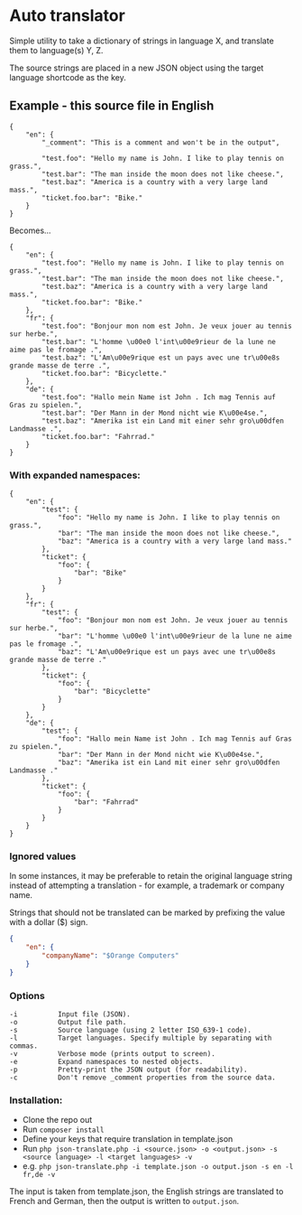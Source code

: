 # Auto translator

Simple utility to take a dictionary of strings in language X, and translate them to language(s) Y, Z.

The source strings are placed in a new JSON object using the target language shortcode as the key.

## Example - this source file in English

```
{
    "en": {
        "_comment": "This is a comment and won't be in the output",
        
        "test.foo": "Hello my name is John. I like to play tennis on grass.",
        "test.bar": "The man inside the moon does not like cheese.",
        "test.baz": "America is a country with a very large land mass.",
        "ticket.foo.bar": "Bike."
    }
}
```

Becomes...

```
{
    "en": {
        "test.foo": "Hello my name is John. I like to play tennis on grass.",
        "test.bar": "The man inside the moon does not like cheese.",
        "test.baz": "America is a country with a very large land mass.",
        "ticket.foo.bar": "Bike."
    },
    "fr": {
        "test.foo": "Bonjour mon nom est John. Je veux jouer au tennis sur herbe.",
        "test.bar": "L'homme \u00e0 l'int\u00e9rieur de la lune ne aime pas le fromage .",
        "test.baz": "L'Am\u00e9rique est un pays avec une tr\u00e8s grande masse de terre .",
        "ticket.foo.bar": "Bicyclette."
    },
    "de": {
        "test.foo": "Hallo mein Name ist John . Ich mag Tennis auf Gras zu spielen.",
        "test.bar": "Der Mann in der Mond nicht wie K\u00e4se.",
        "test.baz": "Amerika ist ein Land mit einer sehr gro\u00dfen Landmasse .",
        "ticket.foo.bar": "Fahrrad."
    }
}
```

### With expanded namespaces:

```
{
    "en": {
        "test": {
            "foo": "Hello my name is John. I like to play tennis on grass.",
            "bar": "The man inside the moon does not like cheese.",
            "baz": "America is a country with a very large land mass."
        },
        "ticket": {
            "foo": {
                "bar": "Bike"
            }
        }
    },
    "fr": {
        "test": {
            "foo": "Bonjour mon nom est John. Je veux jouer au tennis sur herbe.",
            "bar": "L'homme \u00e0 l'int\u00e9rieur de la lune ne aime pas le fromage .",
            "baz": "L'Am\u00e9rique est un pays avec une tr\u00e8s grande masse de terre ."
        },
        "ticket": {
            "foo": {
                "bar": "Bicyclette"
            }
        }
    },
    "de": {
        "test": {
            "foo": "Hallo mein Name ist John . Ich mag Tennis auf Gras zu spielen.",
            "bar": "Der Mann in der Mond nicht wie K\u00e4se.",
            "baz": "Amerika ist ein Land mit einer sehr gro\u00dfen Landmasse ."
        },
        "ticket": {
            "foo": {
                "bar": "Fahrrad"
            }
        }
    }
}
```

### Ignored values

In some instances, it may be preferable to retain the original language string instead of attempting a translation - for example, a trademark or company name. 

Strings that should not be translated can be marked by prefixing the value with a dollar ($) sign.

```json
{   
    "en": {
        "companyName": "$Orange Computers" 
    }
}
```

### Options

```
-i          Input file (JSON).
-o          Output file path.
-s          Source language (using 2 letter ISO_639-1 code).
-l          Target languages. Specify multiple by separating with commas.
-v          Verbose mode (prints output to screen).
-e          Expand namespaces to nested objects.
-p          Pretty-print the JSON output (for readability).
-c          Don't remove _comment properties from the source data.
```

### Installation:

* Clone the repo out
* Run `composer install`
* Define your keys that require translation in template.json
* Run `php json-translate.php -i <source.json> -o <output.json> -s <source language> -l <target languages> -v`
* e.g. `php json-translate.php -i template.json -o output.json -s en -l fr,de -v`

The input is taken from template.json, the English strings are translated to French and German, then the output is written to `output.json`.



